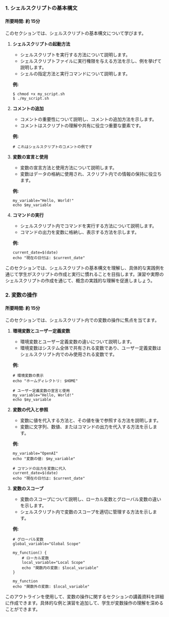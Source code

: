 ### 1. シェルスクリプトの基本構文

#### 所要時間: 約 15分

このセクションでは、シェルスクリプトの基本構文について学びます。

1. **シェルスクリプトの起動方法**
   - シェルスクリプトを実行する方法について説明します。
   - シェルスクリプトファイルに実行権限を与える方法を示し、例を挙げて説明します。
   - シェルの指定方法と実行コマンドについて説明します。
   
   **例:**
   ```shell
   $ chmod +x my_script.sh
   $ ./my_script.sh
   ```

1. **コメントの追加** 
   - コメントの重要性について説明し、コメントの追加方法を示します。
   - コメントはスクリプトの理解や共有に役立つ重要な要素です。
   
   **例:** 
   
   ```shell
   # これはシェルスクリプトのコメントの例です
   ``` 
2. **変数の宣言と使用** 
   - 変数の宣言方法と使用方法について説明します。
   - 変数はデータの格納に使用され、スクリプト内での情報の保持に役立ちます。
   
   **例:** 

   ```shell
   my_variable="Hello, World!"
   echo $my_variable
   ``` 
3. **コマンドの実行** 
   - シェルスクリプト内でコマンドを実行する方法について説明します。
   - コマンドの出力を変数に格納し、表示する方法を示します。

   **例:** 

   ```shell
   current_date=$(date)
   echo "現在の日付は: $current_date"
   ```

このセクションでは、シェルスクリプトの基本構文を理解し、具体的な実践例を通じて学生がスクリプトの作成と実行に慣れることを目指します。演習や実際のシェルスクリプトの作成を通じて、概念の実践的な理解を促進しましょう。


### 2. 変数の操作

#### 所要時間: 約 15分

このセクションでは、シェルスクリプト内での変数の操作に焦点を当てます。

1. **環境変数とユーザー定義変数**
   - 環境変数とユーザー定義変数の違いについて説明します。
   - 環境変数はシステム全体で共有される変数であり、ユーザー定義変数はシェルスクリプト内でのみ使用される変数です。

   **例:**
   ```shell
   # 環境変数の表示
   echo "ホームディレクトリ: $HOME"

   # ユーザー定義変数の宣言と使用
   my_variable="Hello, World!"
   echo $my_variable
   ```

2. **変数の代入と参照**
   - 変数に値を代入する方法と、その値を後で参照する方法を説明します。
   - 変数に文字列、数値、またはコマンドの出力を代入する方法を示します。

   **例:**
   ```shell
   my_variable="OpenAI"
   echo "変数の値: $my_variable"

   # コマンドの出力を変数に代入
   current_date=$(date)
   echo "現在の日付は: $current_date"
   ```

3. **変数のスコープ**
   - 変数のスコープについて説明し、ローカル変数とグローバル変数の違いを示します。
   - シェルスクリプト内で変数のスコープを適切に管理する方法を示します。

   **例:**
   ```shell
   # グローバル変数
   global_variable="Global Scope"

   my_function() {
       # ローカル変数
       local_variable="Local Scope"
       echo "関数内の変数: $local_variable"
   }

   my_function
   echo "関数外の変数: $local_variable"
   ```

このアウトラインを使用して、変数の操作に関するセクションの講義資料を詳細に作成できます。具体的な例と演習を追加して、学生が変数操作の理解を深めることができます。
